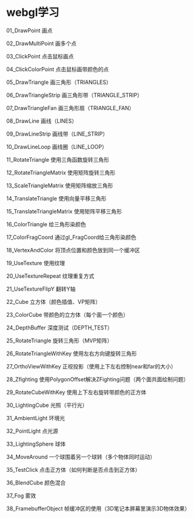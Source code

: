 ﻿# webgl学习

01_DrawPoint 画点

02_DrawMultiPoint 画多个点

03_ClickPoint 点击鼠标画点

04_ClickColorPoint 点击鼠标画带颜色的点

05_DrawTriangle 画三角形（TRIANGLES）

06_DrawTriangleStrip 画三角形带（TRIANGLE_STRIP）

07_DrawTriangleFan 画三角形扇（TRIANGLE_FAN）

08_DrawLine 画线（LINES）

09_DrawLineStrip 画线带（LINE_STRIP）

10_DrawLineLoop 画线圈（LINE_LOOP）

11_RotateTriangle 使用三角函数旋转三角形

12_RotateTriangleMatrix 使用矩阵旋转三角形

13_ScaleTriangleMatrix 使用矩阵缩放三角形

14_TranslateTriangle 使用向量平移三角形

15_TranslateTriangleMatrix 使用矩阵平移三角形

16_ColorTriangle 给三角形染颜色

17_ColorFragCoord 通过gl_FragCoord给三角形染颜色

18_VertexAndColor 将顶点位置和颜色放到同一个缓冲区

19_UseTexture 使用纹理

20_UseTextureRepeat 纹理重复方式

21_UseTextureFlipY 翻转Y轴

22_Cube 立方体（颜色插值、VP矩阵）

23_ColorCube 带颜色的立方体（每个面一个颜色）

24_DepthBuffer 深度测试（DEPTH_TEST）

25_RotateTriangle 旋转三角形（MVP矩阵）

26_RotateTriangleWithKey 使用左右方向键旋转三角形

27_OrthoViewWithKey 正视投影（使用上下左右控制near和far的大小）

28_Zfighting 使用PolygonOffset解决ZFighting问题（两个面共面绘制问题）

29_RotateCubeWithKey 使用上下左右旋转带颜色的正方体

30_LightingCube 光照（平行光）

31_AmbientLight 环境光

32_PointLight 点光源

33_LightingSphere 球体

34_MoveAround 一个球围着另一个球转（多个物体同时运动）

35_TestClick 点击正方体（如何判断是否点击到正方体）

36_BlendCube 颜色混合

37_Fog 雾效

38_FramebufferObject 帧缓冲区的使用（3D笔记本屏幕里演示3D物体效果）
